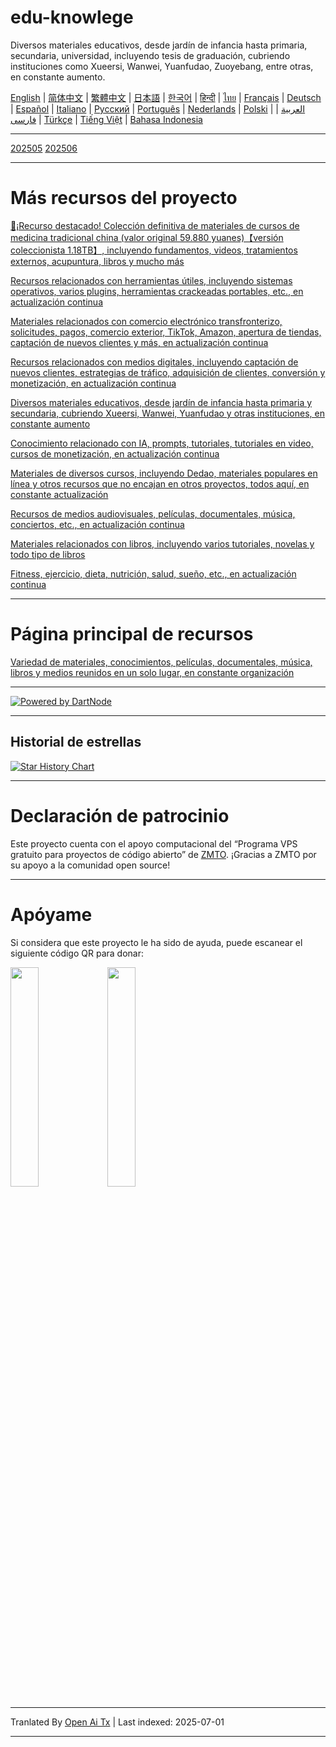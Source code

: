 # edu-knowlege
Diversos materiales educativos, desde jardín de infancia hasta primaria, secundaria, universidad, incluyendo tesis de graduación, cubriendo instituciones como Xueersi, Wanwei, Yuanfudao, Zuoyebang, entre otras, en constante aumento.

[English](https://openaitx.github.io/view.html?user=mswnlz&project=edu-knowlege&lang=en) | [简体中文](https://openaitx.github.io/view.html?user=mswnlz&project=edu-knowlege&lang=zh-CN) | [繁體中文](https://openaitx.github.io/view.html?user=mswnlz&project=edu-knowlege&lang=zh-TW) | [日本語](https://openaitx.github.io/view.html?user=mswnlz&project=edu-knowlege&lang=ja) | [한국어](https://openaitx.github.io/view.html?user=mswnlz&project=edu-knowlege&lang=ko) | [हिन्दी](https://openaitx.github.io/view.html?user=mswnlz&project=edu-knowlege&lang=hi) | [ไทย](https://openaitx.github.io/view.html?user=mswnlz&project=edu-knowlege&lang=th) | [Français](https://openaitx.github.io/view.html?user=mswnlz&project=edu-knowlege&lang=fr) | [Deutsch](https://openaitx.github.io/view.html?user=mswnlz&project=edu-knowlege&lang=de) | [Español](https://openaitx.github.io/view.html?user=mswnlz&project=edu-knowlege&lang=es) | [Italiano](https://openaitx.github.io/view.html?user=mswnlz&project=edu-knowlege&lang=it) | [Русский](https://openaitx.github.io/view.html?user=mswnlz&project=edu-knowlege&lang=ru) | [Português](https://openaitx.github.io/view.html?user=mswnlz&project=edu-knowlege&lang=pt) | [Nederlands](https://openaitx.github.io/view.html?user=mswnlz&project=edu-knowlege&lang=nl) | [Polski](https://openaitx.github.io/view.html?user=mswnlz&project=edu-knowlege&lang=pl) | [العربية](https://openaitx.github.io/view.html?user=mswnlz&project=edu-knowlege&lang=ar) | [فارسی](https://openaitx.github.io/view.html?user=mswnlz&project=edu-knowlege&lang=fa) | [Türkçe](https://openaitx.github.io/view.html?user=mswnlz&project=edu-knowlege&lang=tr) | [Tiếng Việt](https://openaitx.github.io/view.html?user=mswnlz&project=edu-knowlege&lang=vi) | [Bahasa Indonesia](https://openaitx.github.io/view.html?user=mswnlz&project=edu-knowlege&lang=id)

------------------

[202505](https://raw.githubusercontent.com/mswnlz/edu-knowlege/main/202505.md)
[202506](https://raw.githubusercontent.com/mswnlz/edu-knowlege/main/202506.md)

---------------

# Más recursos del proyecto

[🎁¡Recurso destacado! Colección definitiva de materiales de cursos de medicina tradicional china (valor original 59.880 yuanes)【versión coleccionista 1.18TB】, incluyendo fundamentos, videos, tratamientos externos, acupuntura, libros y mucho más](https://github.com/mswnlz/chinese-traditional)

[Recursos relacionados con herramientas útiles, incluyendo sistemas operativos, varios plugins, herramientas crackeadas portables, etc., en actualización continua](https://github.com/mswnlz/tools)

[Materiales relacionados con comercio electrónico transfronterizo, solicitudes, pagos, comercio exterior, TikTok, Amazon, apertura de tiendas, captación de nuevos clientes y más, en actualización continua](https://github.com/mswnlz/cross-border)

[Recursos relacionados con medios digitales, incluyendo captación de nuevos clientes, estrategias de tráfico, adquisición de clientes, conversión y monetización, en actualización continua](https://github.com/mswnlz/self-media)

[ Diversos materiales educativos, desde jardín de infancia hasta primaria y secundaria, cubriendo Xueersi, Wanwei, Yuanfudao y otras instituciones, en constante aumento](https://github.com/mswnlz/edu-knowlege)

[Conocimiento relacionado con IA, prompts, tutoriales, tutoriales en video, cursos de monetización, en actualización continua](https://github.com/mswnlz/AIknowledge)

[Materiales de diversos cursos, incluyendo Dedao, materiales populares en línea y otros recursos que no encajan en otros proyectos, todos aquí, en constante actualización](https://github.com/mswnlz/curriculum)

[Recursos de medios audiovisuales, películas, documentales, música, conciertos, etc., en actualización continua](https://github.com/mswnlz/movies)

[Materiales relacionados con libros, incluyendo varios tutoriales, novelas y todo tipo de libros](https://github.com/mswnlz/book)

[Fitness, ejercicio, dieta, nutrición, salud, sueño, etc., en actualización continua](https://github.com/mswnlz/healthy)

---------------

# Página principal de recursos
[Variedad de materiales, conocimientos, películas, documentales, música, libros y medios reunidos en un solo lugar, en constante organización](https://github.com/mswnlz)

---------------

[![Powered by DartNode](https://dartnode.com/branding/DN-Open-Source-sm.png)](https://dartnode.com "Powered by DartNode - Free VPS for Open Source")

---------------

## Historial de estrellas
[![Star History Chart](https://api.star-history.com/svg?repos=mswnlz/edu-knowlege&type=Date)](https://www.star-history.com/#mswnlz/edu-knowlege&Date)

---------------

# Declaración de patrocinio
Este proyecto cuenta con el apoyo computacional del “Programa VPS gratuito para proyectos de código abierto” de [ZMTO](https://console.vtexs.com/?affid=12967).
¡Gracias a ZMTO por su apoyo a la comunidad open source!

---------------

# Apóyame

Si considera que este proyecto le ha sido de ayuda, puede escanear el siguiente código QR para donar:
<p align="left">
  <img src="https://raw.githubusercontent.com/mswnlz/edu-knowlege/main/support-alipay.png" width="30%">
  <img src="https://raw.githubusercontent.com/mswnlz/edu-knowlege/main/wechat-qrcode.jpg" width="30%">
</p>

---

Tranlated By [Open Ai Tx](https://github.com/OpenAiTx/OpenAiTx) | Last indexed: 2025-07-01

---